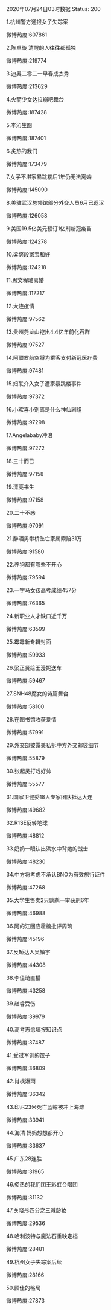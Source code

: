 2020年07月24日03时数据
Status: 200

1.杭州警方通报女子失踪案

微博热度:607861

2.陈卓璇 清醒的人往往都孤独

微博热度:219774

3.迪奥二零二一早春成衣秀

微博热度:213629

4.火箭少女达拉崩吧舞台

微博热度:187428

5.李沁生图

微博热度:187401

6.炙热的我们

微博热度:173479

7.女子不堪家暴跳楼后1年仍无法离婚

微博热度:145090

8.美驻武汉总领馆部分外交人员6月已返汉

微博热度:126058

9.美国19.5亿美元预订1亿剂新冠疫苗

微博热度:124278

10.梁爽段家宝和好

微博热度:124218

11.思文程璐离婚

微博热度:117217

12.大连疫情

微博热度:97562

13.贵州尧龙山挖出4.4亿年前化石群

微博热度:97527

14.阿联酋航空将为乘客支付新冠医疗费

微博热度:97481

15.妇联介入女子遭家暴跳楼事件

微博热度:97372

16.小欢喜小别离是什么神仙剧组

微博热度:97298

17.Angelababy冲浪

微博热度:97272

18.三十而已

微博热度:97158

19.漂亮书生

微博热度:97158

20.二十不惑

微博热度:97091

21.醉酒男攀桥坠亡家属索赔31万

微博热度:91580

22.养狗都有哪些不开心

微博热度:79594

23.一字马女孩高考成绩457分

微博热度:76365

24.新职业人才缺口近千万

微博热度:63599

25.霉霉新专辑封面

微博热度:59933

26.梁正贤给王漫妮送车

微博热度:59467

27.SNH48魔女的诗篇舞台

微博热度:58100

28.在图书馆收获爱情

微博热度:57991

29.外交部披露美私拆中方外交邮袋细节

微博热度:55879

30.张起灵打戏好帅

微博热度:55577

31.国家卫健委18人专家团队抵达大连

微博热度:49682

32.R1SE反转地球

微博热度:48812

33.奶奶一眼认出洪水中背她的战士

微博热度:48230

34.中方将考虑不承认BNO为有效旅行证件

微博热度:47268

35.大学生售卖2只鹦鹉一审获刑6年

微博热度:46988

36.阿的江回应霍楠批评周琦

微博热度:45196

37.反矫达人吴镇宇

微博热度:44308

38.李佳琦直播

微博热度:43258

39.赵睿受伤

微博热度:39979

40.高考志愿填报知识点

微博热度:37487

41.受过军训的饺子

微博热度:36809

42.肖枫淋雨

微博热度:36342

43.印尼23米死亡蓝鲸被冲上海滩

微博热度:33941

44.海清 妈妈想想都开心

微博热度:33637

45.广东28连胜

微博热度:31965

46.炙热的我们团王彩虹合唱团

微博热度:31132

47.关晓彤四分之三减龄妆

微博热度:29536

48.哈利波特与魔法石重映定档

微博热度:28481

49.杭州女子失踪案后续

微博热度:28166

50.顾佳的格局

微博热度:27873

